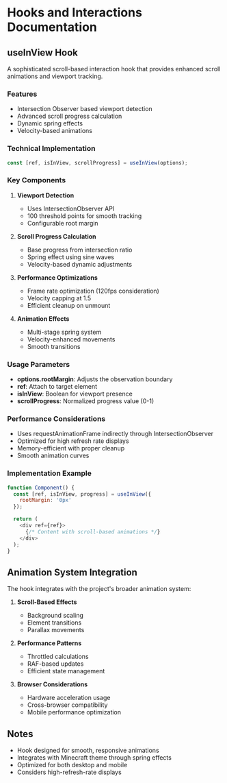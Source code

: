 # Hooks and Interactions Documentation

## useInView Hook
A sophisticated scroll-based interaction hook that provides enhanced scroll animations and viewport tracking.

### Features
- Intersection Observer based viewport detection
- Advanced scroll progress calculation
- Dynamic spring effects
- Velocity-based animations

### Technical Implementation
```javascript
const [ref, isInView, scrollProgress] = useInView(options);
```

### Key Components
1. **Viewport Detection**
   - Uses IntersectionObserver API
   - 100 threshold points for smooth tracking
   - Configurable root margin

2. **Scroll Progress Calculation**
   - Base progress from intersection ratio
   - Spring effect using sine waves
   - Velocity-based dynamic adjustments

3. **Performance Optimizations**
   - Frame rate optimization (120fps consideration)
   - Velocity capping at 1.5
   - Efficient cleanup on unmount

4. **Animation Effects**
   - Multi-stage spring system
   - Velocity-enhanced movements
   - Smooth transitions

### Usage Parameters
- **options.rootMargin**: Adjusts the observation boundary
- **ref**: Attach to target element
- **isInView**: Boolean for viewport presence
- **scrollProgress**: Normalized progress value (0-1)

### Performance Considerations
- Uses requestAnimationFrame indirectly through IntersectionObserver
- Optimized for high refresh rate displays
- Memory-efficient with proper cleanup
- Smooth animation curves

### Implementation Example
```javascript
function Component() {
  const [ref, isInView, progress] = useInView({
    rootMargin: '0px'
  });

  return (
    <div ref={ref}>
      {/* Content with scroll-based animations */}
    </div>
  );
}
```

## Animation System Integration
The hook integrates with the project's broader animation system:

1. **Scroll-Based Effects**
   - Background scaling
   - Element transitions
   - Parallax movements

2. **Performance Patterns**
   - Throttled calculations
   - RAF-based updates
   - Efficient state management

3. **Browser Considerations**
   - Hardware acceleration usage
   - Cross-browser compatibility
   - Mobile performance optimization

## Notes
- Hook designed for smooth, responsive animations
- Integrates with Minecraft theme through spring effects
- Optimized for both desktop and mobile
- Considers high-refresh-rate displays